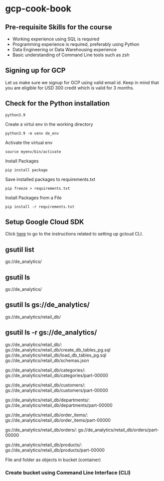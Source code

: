 # gcp-cook-book

## Pre-requisite Skills for the course

* Working experience using SQL is required
* Programming experience is required, preferably using Python
* Data Engineering or Data Warehousing experience
* Basic understanding of Command Line tools such as zsh

## Signing up for GCP
Let us make sure we signup for GCP using valid email id. Keep in mind that you are eligible for USD 300 credit which is valid for 3 months.

## Check for the Python installation
```
python3.9
```
Create a virtul env in the working directory
```
python3.9 -m venv de_env
```
Activate the virtual env
```
source myenv/bin/activate
```
Install Packages
```
pip install package
```
Save installed packages to requirements.txt
```
pip freeze > requirements.txt
```
Install Packages from a File
```
pip install -r requirements.txt
```

## Setup Google Cloud SDK
Click [here](https://cloud.google.com/sdk/docs/install) to go to the instructions related to setting up gcloud CLI.

## gsutil list
gs://de_analytics/

## gsutil ls
gs://de_analytics/

## gsutil ls gs://de_analytics/
gs://de_analytics/retail_db/

## gsutil ls -r gs://de_analytics/
gs://de_analytics/retail_db/:
gs://de_analytics/retail_db/create_db_tables_pg.sql
gs://de_analytics/retail_db/load_db_tables_pg.sql
gs://de_analytics/retail_db/schemas.json

gs://de_analytics/retail_db/categories/:
gs://de_analytics/retail_db/categories/part-00000

gs://de_analytics/retail_db/customers/:
gs://de_analytics/retail_db/customers/part-00000

gs://de_analytics/retail_db/departments/:
gs://de_analytics/retail_db/departments/part-00000

gs://de_analytics/retail_db/order_items/:
gs://de_analytics/retail_db/order_items/part-00000

gs://de_analytics/retail_db/orders/:
gs://de_analytics/retail_db/orders/part-00000

gs://de_analytics/retail_db/products/:
gs://de_analytics/retail_db/products/part-00000

File and folder as objects in bucket (container)

### Create bucket using Command Line Interface (CLI)

